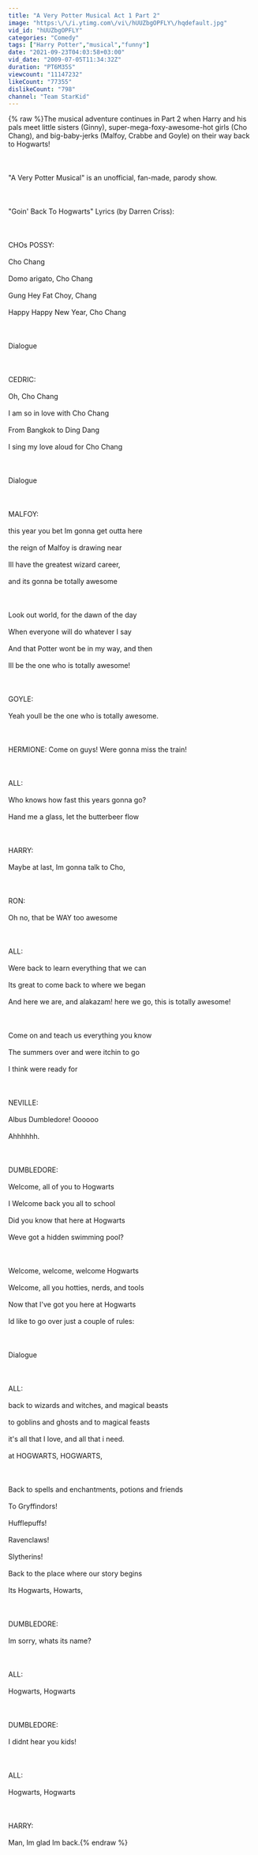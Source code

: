 ```yaml
---
title: "A Very Potter Musical Act 1 Part 2"
image: "https:\/\/i.ytimg.com\/vi\/hUUZbgOPFLY\/hqdefault.jpg"
vid_id: "hUUZbgOPFLY"
categories: "Comedy"
tags: ["Harry Potter","musical","funny"]
date: "2021-09-23T04:03:58+03:00"
vid_date: "2009-07-05T11:34:32Z"
duration: "PT6M35S"
viewcount: "11147232"
likeCount: "77355"
dislikeCount: "798"
channel: "Team StarKid"
---
```

{% raw %}The musical adventure continues in Part 2 when Harry and his pals meet little sisters (Ginny), super-mega-foxy-awesome-hot girls (Cho Chang), and big-baby-jerks (Malfoy, Crabbe and Goyle) on their way back to Hogwarts! <br /><br /><br /><br />&quot;A Very Potter Musical&quot; is an unofficial, fan-made, parody show.<br /><br /><br /><br />&quot;Goin' Back To Hogwarts&quot; Lyrics (by Darren Criss):<br /><br /><br /><br />CHOs POSSY: <br /><br />Cho Chang<br /><br />Domo arigato, Cho Chang<br /><br />Gung Hey Fat Choy, Chang<br /><br />Happy Happy New Year, Cho Chang<br /><br /><br /><br />Dialogue <br /><br /><br /><br />CEDRIC:<br /><br />Oh, Cho Chang<br /><br />I am so in love with Cho Chang<br /><br />From Bangkok to Ding Dang<br /><br />I sing my love aloud for Cho Chang<br /><br /><br /><br />Dialogue <br /><br /><br /><br />MALFOY:<br /><br />this year you bet Im gonna  get outta here<br /><br />the reign of Malfoy is drawing near<br /><br />Ill have the greatest wizard career, <br /><br />and its gonna be totally awesome<br /><br /><br /><br />Look out world, for the dawn of the day<br /><br />When everyone will do whatever I say<br /><br />And that Potter wont be in my way, and then<br /><br />Ill be the one who is totally awesome!<br /><br /><br /><br />GOYLE: <br /><br />Yeah youll be the one who is totally awesome. <br /><br /><br /><br />HERMIONE: Come on guys! Were gonna miss the train!<br /><br /><br /><br />ALL:<br /><br />Who knows how fast this years gonna go?<br /><br />Hand me a glass, let the butterbeer flow<br /><br /><br /><br />HARRY:<br /><br />Maybe at last, Im gonna talk to Cho,<br /><br /><br /><br />RON:<br /><br />Oh no, that be WAY too awesome<br /><br /><br /><br />ALL:<br /><br />Were back to learn everything that we can<br /><br />Its great to come back to where we began<br /><br />And here we are, and alakazam! here we go, this is totally awesome!<br /><br /><br /><br />Come on and teach us everything you know<br /><br />The summers over and were itchin to go<br /><br />I think were ready for<br /><br /><br /><br />NEVILLE:<br /><br />Albus Dumbledore! Oooooo<br /><br />Ahhhhhh.<br /><br /><br /><br />DUMBLEDORE:<br /><br />Welcome, all of you to Hogwarts<br /><br />I Welcome back you all to school<br /><br />Did you know that here at Hogwarts<br /><br />Weve got a hidden swimming pool?<br /><br /><br /><br />Welcome, welcome, welcome Hogwarts<br /><br />Welcome, all you hotties, nerds, and tools<br /><br />Now that I've got you here at Hogwarts<br /><br />Id like to go over just a couple of rules:<br /><br /><br /><br />Dialogue<br /><br /><br /><br />ALL:<br /><br />back to wizards and witches, and magical beasts<br /><br />to goblins and ghosts and to magical feasts<br /><br />it's all that I love, and all that i need.<br /><br />at HOGWARTS, HOGWARTS, <br /><br /><br /><br />Back to spells and enchantments, potions and friends<br /><br />To Gryffindors! <br /><br />Hufflepuffs!<br /><br /> Ravenclaws!<br /><br />Slytherins!<br /><br />Back to the place where our story begins<br /><br />Its Hogwarts, Howarts, <br /><br /><br /><br />DUMBLEDORE:<br /><br />Im sorry, whats its name?<br /><br /><br /><br />ALL:<br /><br />Hogwarts, Hogwarts<br /><br /><br /><br />DUMBLEDORE:<br /><br />I didnt hear you kids!<br /><br /><br /><br />ALL:<br /><br />Hogwarts, Hogwarts<br /><br /><br /><br />HARRY:<br /><br />Man, Im glad Im back.{% endraw %}

